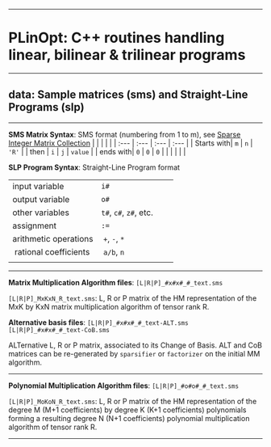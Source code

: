 --------------------------------------------------------------------------------
# PLinOpt: C++ routines handling linear, bilinear & trilinear programs
--------------------------------------------------------------------------------

## data: Sample matrices (sms) and Straight-Line Programs (slp)
--------------------------------------------------------------------------------



**SMS Matrix Syntax**: SMS format (numbering from 1 to m), see [Sparse Integer Matrix Collection](https://hpac.imag.fr)
|  |  |  |  |
| :--- | :--- | :--- | :--- |
| Starts with| `m` | `n` | `'R'` |
| then | `i` | `j` | `value` |
| ends with| `0` | `0` | `0` |
|  |  |  |  |


**SLP Program Syntax**: Straight-Line Program format

|  |  |  |  |
| :--- | :--- | :--- | :--- |
| input variable| `i#` |
| output variable| `o#` |
| other variables| `t#`, `c#`, `z#`, etc. |
| assignment| `:=` |
| arithmetic operations | `+`, `-`, `*` |
| rational coefficients | `a/b`, `n` |
|  |  |  |  |


--------------------------------------------------------------------------------
**Matrix Multiplication Algorithm files**: `[L|R|P]_#x#x#_#_text.sms`

`[L|R|P]_MxKxN_R_text.sms`: L, R or P matrix of the HM representation of the MxK by KxN  matrix multiplication algorithm of tensor rank R.

**Alternative basis files**: `[L|R|P]_#x#x#_#_text-ALT.sms` `[L|R|P]_#x#x#_#_text-CoB.sms`

ALTernative L, R or P matrix, associated to its Change of Basis.
ALT and CoB matrices can be re-generated by `sparsifier` or `factorizer` on the initial MM algorithm.


--------------------------------------------------------------------------------
**Polynomial Multiplication Algorithm files**: `[L|R|P]_#o#o#_#_text.sms`

`[L|R|P]_MoKoN_R_text.sms`: L, R or P matrix of the HM representation of the degree M (M+1 coefficients) by degree K (K+1 coefficients) polynomials forming a resulting degree N (N+1 coefficients) polynomial multiplication algorithm of tensor rank R.


--------------------------------------------------------------------------------
